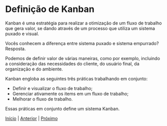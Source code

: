 # Definição de Kanban

Kanban é uma estratégia para realizar a otimização de um fluxo de trabalho que gera valor, se dando através de um processo que utiliza um sistema puxado e visual. 

Vocês conhecem a diferença entre sistema puxado e sistema empurrado? Resposta.

Podemos de definir valor de várias maneiras, como por exemplo, incluindo a consideração das necessidades do cliente, do usuário final, da organização e do ambiente.

Kanban engloba as seguintes três práticas trabalhando em conjunto:

- Definir e visualizar o fluxo de trabalho;
- Gerenciar ativamente os items em um fluxo de trabalho;
- Melhorar o fluxo de trabalho.

Essas práticas em conjunto define um sistema Kanban.

[Início](README.md) | [Anterior](README.md) | [Próximo](why_use_kanban.md)

